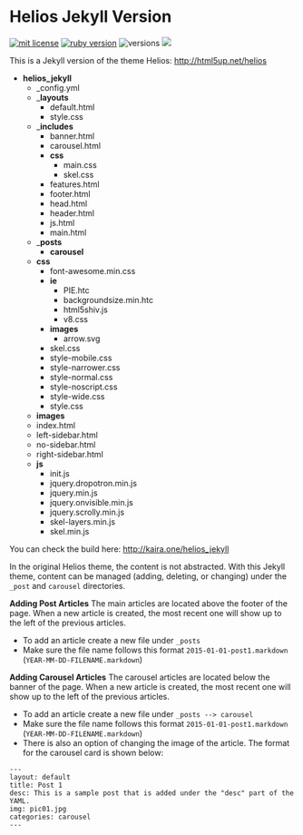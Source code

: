 # Helios Jekyll Version

<a href="https://opensource.org/licenses/MIT"><img src="https://img.shields.io/badge/mit-license-brightgreen.svg" alt="mit license"></a>
<a href="https://www.ruby-lang.org/en/downloads/"><img src="https://img.shields.io/badge/ruby-2.0.0-red.svg" alt="ruby version"></a>
<img src="https://img.shields.io/badge/platform-osx%20%7C%20linux%20%7C%20unix-lightgrey.svg" alt="versions">
<a href="https://www.npmjs.com/"><img src="https://img.shields.io/badge/npm-1.4.28-yellowgreen.svg"></a>

This is a Jekyll version of the theme Helios: http://html5up.net/helios

- __helios_jekyll__
  - _config.yml
  - ___layouts__
    - default.html
    - style.css
  - ___includes__
    - banner.html
    - carousel.html
    - __css__
      - main.css
      - skel.css
    - features.html
    - footer.html
    - head.html
    - header.html
    - js.html
    - main.html
  - ___posts__
    - __carousel__
  - __css__
    - font-awesome.min.css
    - __ie__
      - PIE.htc
      - backgroundsize.min.htc
      - html5shiv.js
      - v8.css
    - __images__
      - arrow.svg
    - skel.css
    - style-mobile.css
    - style-narrower.css
    - style-normal.css
    - style-noscript.css
    - style-wide.css
    - style.css
  - __images__
  - index.html
  - left-sidebar.html
  - no-sidebar.html
  - right-sidebar.html
  - __js__
    - init.js
    - jquery.dropotron.min.js
    - jquery.min.js
    - jquery.onvisible.min.js
    - jquery.scrolly.min.js
    - skel-layers.min.js
    - skel.min.js




You can check the build here: http://kaira.one/helios_jekyll

In the original Helios theme, the content is not abstracted. With this Jekyll theme, content can be managed (adding, deleting, or changing) under the `_post` and `carousel` directories. 

<strong>Adding Post Articles</strong>
The main articles are located above the footer of the page. When a new article is created, the most recent one will show up to the left of the previous articles.
* To add an article create a new file under `_posts`  
* Make sure the file name follows this format `2015-01-01-post1.markdown` (```YEAR-MM-DD-FILENAME.markdown```)


<strong>Adding Carousel Articles</strong>
The carousel articles are located below the banner of the page. When a new article is created, the most recent one will show up to the left of the previous articles.
* To add an article create a new file under `_posts --> carousel`  
* Make sure the file name follows this format `2015-01-01-post1.markdown` (```YEAR-MM-DD-FILENAME.markdown```)
* There is also an option of changing the image of the article. The format for the carousel card is shown below:

```
---
layout: default
title: Post 1
desc: This is a sample post that is added under the "desc" part of the YAML.
img: pic01.jpg
categories: carousel
---
```
